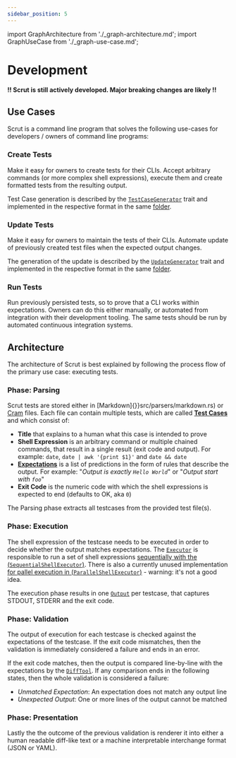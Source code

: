 ```yaml
---
sidebar_position: 5
---
```



import GraphArchitecture from './_graph-architecture.md';
import GraphUseCase from './_graph-use-case.md';


# Development

**!! Scrut is still actively developed. Major breaking changes are likely !!**

## Use Cases

Scrut is a command line program that solves the following use-cases for developers / owners of command line programs:

<GraphUseCase />

### Create Tests

Make it easy for owners to create tests for their CLIs. Accept arbitrary commands (or more complex shell expressions), execute them and create formatted tests from the resulting output.

Test Case generation is described by the [`TestCaseGenerator`](src/generators/generator.rs) trait and implemented in the respective format in the same [folder](src/generators).

### Update Tests

Make it easy for owners to maintain the tests of their CLIs. Automate update of previously created test files when the expected output changes.

The generation of the update is described by the [`UpdateGenerator`](src/generators/generator.rs) trait and implemented in the respective format in the same [folder](src/generators).

### Run Tests

Run previously persisted tests, so to prove that a CLI works within expectations. Owners can do this either manually, or automated from integration with their development tooling. The same tests should be run by automated continuous integration systems.

## Architecture

The architecture of Scrut is best explained by following the process flow of the primary use case: executing tests.

<GraphArchitecture />

### Phase: Parsing

Scrut tests are stored either in [Markdown]{}}src/parsers/markdown.rs) or [Cram](src/parsers/cram.rs) files. Each file can contain multiple tests, which are called [**Test Cases**](src/testcase.rs) and which consist of:

- **Title** that explains to a human what this case is intended to prove
- **Shell Expression** is an arbitrary command or multiple chained commands, that result in a single result (exit code and output). For example: `date`, `date | awk '{print $1}'` and `date && date`
- [**Expectations**](src/expectation.rs) is a list of predictions in the form of rules that describe the output. For example: "_Output is exactly `Hello World`_" or "_Output start with `foo`_"
- **Exit Code** is the numeric code with which the shell expressions is expected to end (defaults to OK, aka `0`)

The Parsing phase extracts all testcases from the provided test file(s).

### Phase: Execution

The shell expression of the testcase needs to be executed in order to decide whether the output matches expectations. The [`Executor`](src/executors/executor.rs) is responsible to run a set of shell expressions [sequentially with the (`SequentialShellExecutor`)](src/executors/sequential_shell.rs). There is also a currently unused implementation [for pallel execution in (`ParallelShellExecutor`)](src/executors/parallel_shell.rs) - warning: it's not a good idea.

The execution phase results in one [`Output`](src/output.rs) per testcase, that captures STDOUT, STDERR and the exit code.

### Phase: Validation

The output of execution for each testcase is checked against the expectations of the testcase. If the exit code mismatches, then the validation is immediately considered a failure and ends in an error.

If the exit code matches, then the output is compared line-by-line with the expectations by the [`DiffTool`](src/diff.rs). If any comparison ends in the following states, then the whole validation is considered a failure:

- _Unmatched Expectation_: An expectation does not match any output line
- _Unexpected Output_: One or more lines of the output cannot be matched

### Phase: Presentation

Lastly the the outcome of the previous validation is renderer it into either a human readable diff-like text or a machine interpretable interchange format (JSON or YAML).
